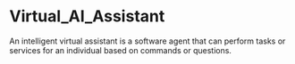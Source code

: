 # Virtual_AI_Assistant
An intelligent virtual assistant  is a software agent that can perform tasks or services for an individual based on commands or questions. 
